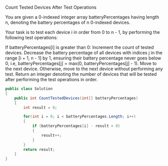 Count Tested Devices After Test Operations

You are given a 0-indexed integer array batteryPercentages having length n, denoting the battery percentages of n 0-indexed devices.

Your task is to test each device i in order from 0 to n - 1, by performing the following test operations:

If batteryPercentages[i] is greater than 0:
Increment the count of tested devices.
Decrease the battery percentage of all devices with indices j in the range [i + 1, n - 1] by 1, ensuring their battery percentage never goes below 0, i.e, batteryPercentages[j] = max(0, batteryPercentages[j] - 1).
Move to the next device.
Otherwise, move to the next device without performing any test.
Return an integer denoting the number of devices that will be tested after performing the test operations in order.

```csharp
public class Solution
{
    public int CountTestedDevices(int[] batteryPercentages)
    {
        int result = 0;

        for(int i = 0; i < batteryPercentages.Length; i++)
        {
            if (batteryPercentages[i] - result > 0)
            {
                result++;
            }
        }
        return result;
    }
}
